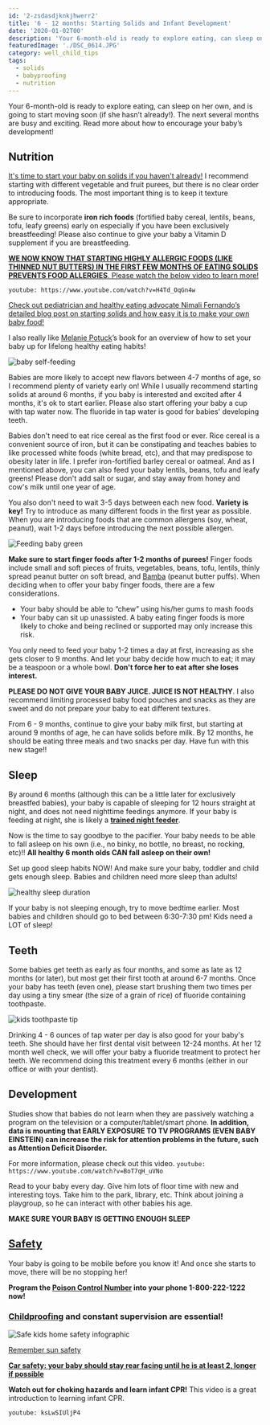 ```yaml
---
id: '2-zsdasdjknkjhwerr2'
title: '6 - 12 months: Starting Solids and Infant Development'
date: '2020-01-02T00'
description: 'Your 6-month-old is ready to explore eating, can sleep on her own, and is going to start moving soon (if she hasn’t already!). The next several months are busy and exciting. Read more about how to encourage your baby’s development!'
featuredImage: './DSC_0614.JPG'
category: well_child_tips
tags:
  - solids
  - babyproofing
  - nutrition
---
```


Your 6-month-old is ready to explore eating, can sleep on her own, and is going to start moving soon (if she hasn’t already!). The next several months are busy and exciting. Read more about how to encourage your baby’s development!

## Nutrition

[It's time to start your baby on solids if you haven't already!](https://cl.kp.org/ncal/home/refcontainerpage.dam.html?damrefpath=/content/dam/clinicallibrary/ncal/clib/health_education/region/96440.pdf&q=solid%20food&context=searchkp) I recommend starting with different vegetable and fruit purees, but there is no clear order to introducing foods. The most important thing is to keep it texture appropriate.

Be sure to incorporate **iron rich foods** (fortified baby cereal, lentils, beans, tofu, leafy greens) early on especially if you have been exclusively breastfeeding! Please also continue to give your baby a Vitamin D supplement if you are breastfeeding.

[**WE NOW KNOW THAT STARTING HIGHLY ALLERGIC FOODS (LIKE THINNED NUT BUTTERS) IN THE FIRST FEW MONTHS OF EATING SOLIDS PREVENTS FOOD ALLERGIES**. Please watch the below video to learn more!](https://www.aaaai.org/conditions-and-treatments/library/allergy-library/prevention-of-allergies-and-asthma-in-children)

`youtube: https://www.youtube.com/watch?v=H4Td_OqGn4w`

[Check out pediatrician and healthy eating advocate Nimali Fernando’s detailed blog post on starting solids and how easy it is to make your own baby food!](https://doctoryum.org/baby-feedin-making-homemade-baby-food/)

I also really like [Melanie Potuck](https://mymunchbug.com/)’s book for an overview of how to set your baby up for lifelong healthy eating habits!

![baby self-feeding](./91MYvkelf7L.jpg)

Babies are more likely to accept new flavors between 4-7 months of age, so I recommend plenty of variety early on! While I usually recommend starting solids at around 6 months, if you baby is interested and excited after 4 months, it's ok to start earlier. Please also start offering your baby a cup with tap water now. The fluoride in tap water is good for babies' developing teeth.

Babies don't need to eat rice cereal as the first food or ever. Rice cereal is a convenient source of iron, but it can be constipating and teaches babies to like processed white foods (white bread, etc), and that may predispose to obesity later in life. I prefer iron-fortified barley cereal or oatmeal. And as I mentioned above, you can also feed your baby lentils, beans, tofu and leafy greens! Please don't add salt or sugar, and stay away from honey and cow's milk until one year of age.

You also don't need to wait 3-5 days between each new food. **Variety is key!** Try to introduce as many different foods in the first year as possible. When you are introducing foods that are common allergens (soy, wheat, peanut), wait 1-2 days before introducing the next possible allergen.

![Feeding baby green](./51iZ57GZjJL.jpg)

**Make sure to start finger foods after 1-2 months of purees!** Finger foods include small and soft pieces of fruits, vegetables, beans, tofu, lentils, thinly spread peanut butter on soft bread, and [Bamba](http://en.wikipedia.org/wiki/Bamba_%28snack%29) (peanut butter puffs). When deciding when to offer your baby finger foods, there are a few considerations.

- Your baby should be able to “chew” using his/her gums to mash foods
- Your baby can sit up unassisted. A baby eating finger foods is more likely to choke and being reclined or supported may only increase this risk.

You only need to feed your baby 1-2 times a day at first, increasing as she gets closer to 9 months. And let your baby decide how much to eat; it may be a teaspoon or a whole bowl. **Don't force her to eat after she loses interest.**

**PLEASE DO NOT GIVE YOUR BABY JUICE. JUICE IS NOT HEALTHY**. I also recommend limiting processed baby food pouches and snacks as they are sweet and do not prepare your baby to eat different textures.

From 6 - 9 months, continue to give your baby milk first, but starting at around 9 months of age, he can have solids before milk. By 12 months, he should be eating three meals and two snacks per day. Have fun with this new stage!!

## Sleep

By around 6 months (although this can be a little later for exclusively breastfed babies), your baby is capable of sleeping for 12 hours straight at night, and does not need nighttime feedings anymore. If your baby is feeding at night, she is likely a [**trained night feeder**](https://drcraigcanapari.com/learned-hunger-nighttime-feeding-stop-night-feeding/).

Now is the time to say goodbye to the pacifier. Your baby needs to be able to fall asleep on his own (i.e., no binky, no bottle, no breast, no rocking, etc)!! **All healthy 6 month olds CAN fall asleep on their own!**

Set up good sleep habits NOW! And make sure your baby, toddler and child gets enough sleep. Babies and children need more sleep than adults!

![healthy sleep duration](./healthy-sleep-duration-large.jpg)

If your baby is not sleeping enough, try to move bedtime earlier. Most babies and children should go to bed between 6:30-7:30 pm! Kids need a LOT of sleep!

## Teeth

Some babies get teeth as early as four months, and some as late as 12 months (or later), but most get their first tooth at around 6-7 months. Once your baby has teeth (even one), please start brushing them two times per day using a tiny smear (the size of a grain of rice) of fluoride containing toothpaste.

![kids toothpaste tip](./infographic-kids-toothpaste-tip-7-HR.jpg)

Drinking 4 - 6 ounces of tap water per day is also good for your baby's teeth. She should have her first dental visit between 12-24 months. At her 12 month well check, we will offer your baby a fluoride treatment to protect her teeth. We recommend doing this treatment every 6 months (either in our office or with your dentist).

## Development

Studies show that babies do not learn when they are passively watching a program on the television or a computer/tablet/smart phone. **In addition, data is mounting that EARLY EXPOSURE TO TV PROGRAMS (EVEN BABY EINSTEIN) can increase the risk for attention problems in the future, such as Attention Deficit Disorder.**

For more information, please check out this video. `youtube: https://www.youtube.com/watch?v=BoT7qH_uVNo`

Read to your baby every day. Give him lots of floor time with new and interesting toys. Take him to the park, library, etc. Think about joining a playgroup, so he can interact with other babies his age.

**MAKE SURE YOUR BABY IS GETTING ENOUGH SLEEP**

## [Safety](https://www.safekids.org/)

Your baby is going to be mobile before you know it! And once she starts to move, there will be no stopping her!

**Program the [Poison Control Number](https://www.poison.org/18002221222) into your phone 1-800-222-1222 now!**

### [Childproofing](https://www.parents.com/toddlers-preschoolers/safety/toddlerproofing/home-safe-home-childproof-your-home-room-by-room/) and constant supervision are essential!

![Safe kids home safety infographic](safe_kids_home_safety_infographic_v3-page-001.jpg)

[Remember sun safety](https://pedsderm.net/site/assets/files/1028/spd_sun_protection_color_web-2_final.pdf)

**[Car safety: your baby should stay rear facing until he is at least 2, longer if possible](https://www.safekids.org/safetytips/field_age/little-kids-1%E2%80%934-years/field_risks/car-seat)**

**Watch out for choking hazards and learn infant CPR!**
This video is a great introduction to learning infant CPR.

`youtube: ksLwSIUljP4`

